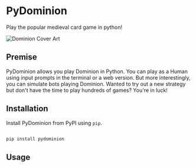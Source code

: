 # PyDominion

Play the popular medieval card game in python!

![Dominion Cover Art](http://wiki.dominionstrategy.com/images/thumb/6/61/BaseArt.jpg/1280px-BaseArt.jpg)

## Premise

PyDominion allows you play Dominion in Python.
You can play as a Human using input prompts in the terminal or a web version.
But more interestingly, you can simulate bots playing Dominion.
Wanted to try out a new strategy but don't have the time to play hundreds of games?
You're in luck!

## Installation

Install PyDominion from PyPI using `pip`.

```bash

pip install pydominion

```

## Usage
